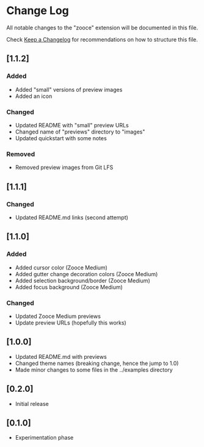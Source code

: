 # Change Log
All notable changes to the "zooce" extension will be documented in this file.

Check [Keep a Changelog](http://keepachangelog.com/) for recommendations on how to structure this file.

## [1.1.2]
### Added
- Added "small" versions of preview images
- Added an icon
### Changed
- Updated README with "small" preview URLs
- Changed name of "previews" directory to "images"
- Updated quickstart with some notes
### Removed
- Removed preview images from Git LFS

## [1.1.1]
### Changed
- Updated README.md links (second attempt)

## [1.1.0]
### Added
- Added cursor color (Zooce Medium)
- Added gutter change decoration colors (Zooce Medium)
- Added selection background/border (Zooce Medium)
- Added focus background (Zooce Medium)
### Changed
- Updated Zooce Medium previews
- Update preview URLs (hopefully this works)

## [1.0.0]
- Updated README.md with previews
- Changed theme names (breaking change, hence the jump to 1.0)
- Made minor changes to some files in the ../examples directory

## [0.2.0]
- Initial release

## [0.1.0]
- Experimentation phase
